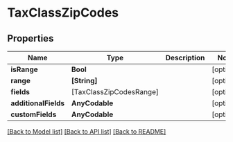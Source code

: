 # TaxClassZipCodes

## Properties
Name | Type | Description | Notes
------------ | ------------- | ------------- | -------------
**isRange** | **Bool** |  | [optional] 
**range** | **[String]** |  | [optional] 
**fields** | [TaxClassZipCodesRange] |  | [optional] 
**additionalFields** | **AnyCodable** |  | [optional] 
**customFields** | **AnyCodable** |  | [optional] 

[[Back to Model list]](../README.md#documentation-for-models) [[Back to API list]](../README.md#documentation-for-api-endpoints) [[Back to README]](../README.md)


